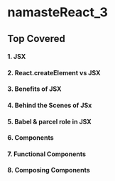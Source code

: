 # namasteReact_3
## Top Covered
   #### 1. JSX
   #### 2. React.createElement vs JSX
   #### 3. Benefits of JSX
   #### 4. Behind the Scenes of JSx
   #### 5. Babel & parcel role in JSX
   #### 6. Components
   #### 7. Functional Components
   #### 8. Composing Components  
